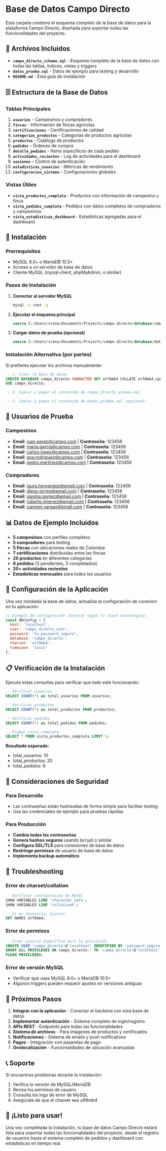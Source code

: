 # Base de Datos Campo Directo

Esta carpeta contiene el esquema completo de la base de datos para la plataforma Campo Directo, diseñada para soportar todas las funcionalidades del proyecto.

## 📁 Archivos Incluidos

- **`campo_directo_schema.sql`** - Esquema completo de la base de datos con todas las tablas, índices, vistas y triggers
- **`datos_prueba.sql`** - Datos de ejemplo para testing y desarrollo
- **`README.md`** - Esta guía de instalación

## 🗄️ Estructura de la Base de Datos

### Tablas Principales

1. **`usuarios`** - Campesinos y compradores
2. **`fincas`** - Información de fincas agrícolas
3. **`certificaciones`** - Certificaciones de calidad
4. **`categorias_productos`** - Categorías de productos agrícolas
5. **`productos`** - Catálogo de productos
6. **`pedidos`** - Órdenes de compra
7. **`detalle_pedidos`** - Items específicos de cada pedido
8. **`actividades_recientes`** - Log de actividades para el dashboard
9. **`sesiones`** - Control de autenticación
10. **`estadisticas_usuarios`** - Métricas de rendimiento
11. **`configuracion_sistema`** - Configuraciones globales

### Vistas Útiles

- **`vista_productos_completa`** - Productos con información de campesino y finca
- **`vista_pedidos_completa`** - Pedidos con datos completos de compradores y campesinos
- **`vista_estadisticas_dashboard`** - Estadísticas agregadas para el dashboard

## 🚀 Instalación

### Prerrequisitos

- MySQL 8.0+ o MariaDB 10.5+
- Acceso a un servidor de base de datos
- Cliente MySQL (mysql-client, phpMyAdmin, o similar)

### Pasos de Instalación

1. **Conectar al servidor MySQL**
   ```bash
   mysql -u root -p
   ```

2. **Ejecutar el esquema principal**
   ```sql
   source C:/Users/srona/Documents/Projects/campo-directo/database/campo_directo_schema.sql
   ```

3. **Cargar datos de prueba (opcional)**
   ```sql
   source C:/Users/srona/Documents/Projects/campo-directo/database/datos_prueba.sql
   ```

### Instalación Alternativa (por partes)

Si prefieres ejecutar los archivos manualmente:

```sql
-- 1. Crear la base de datos
CREATE DATABASE campo_directo CHARACTER SET utf8mb4 COLLATE utf8mb4_spanish_ci;
USE campo_directo;

-- 2. Copiar y pegar el contenido de campo_directo_schema.sql

-- 3. Copiar y pegar el contenido de datos_prueba.sql (opcional)
```

## 👥 Usuarios de Prueba

### Campesinos
- **Email**: juan.perez@campo.com | **Contraseña**: 123456
- **Email**: maria.garcia@campo.com | **Contraseña**: 123456  
- **Email**: carlos.lopez@campo.com | **Contraseña**: 123456
- **Email**: ana.rodriguez@campo.com | **Contraseña**: 123456
- **Email**: pedro.martinez@campo.com | **Contraseña**: 123456

### Compradores
- **Email**: laura.hernandez@email.com | **Contraseña**: 123456
- **Email**: diego.torres@email.com | **Contraseña**: 123456
- **Email**: sandra.gomez@email.com | **Contraseña**: 123456
- **Email**: roberto.jimenez@email.com | **Contraseña**: 123456
- **Email**: carmen.vargas@email.com | **Contraseña**: 123456

## 📊 Datos de Ejemplo Incluidos

- **5 campesinos** con perfiles completos
- **5 compradores** para testing
- **5 fincas** con ubicaciones reales de Colombia
- **7 certificaciones** distribuidas entre las fincas
- **20 productos** en diferentes categorías
- **6 pedidos** (3 pendientes, 3 completados)
- **20+ actividades recientes**
- **Estadísticas mensuales** para todos los usuarios

## 🔧 Configuración de la Aplicación

Una vez instalada la base de datos, actualiza la configuración de conexión en tu aplicación:

```javascript
// Ejemplo de configuración (ajustar según tu stack tecnológico)
const dbConfig = {
  host: 'localhost',
  user: 'campo_directo_user',
  password: 'tu_password_seguro',
  database: 'campo_directo',
  charset: 'utf8mb4',
  timezone: 'local'
};
```

## 📋 Verificación de la Instalación

Ejecuta estas consultas para verificar que todo esté funcionando:

```sql
-- Verificar usuarios
SELECT COUNT(*) as total_usuarios FROM usuarios;

-- Verificar productos
SELECT COUNT(*) as total_productos FROM productos;

-- Verificar pedidos
SELECT COUNT(*) as total_pedidos FROM pedidos;

-- Probar vista completa
SELECT * FROM vista_productos_completa LIMIT 5;
```

**Resultado esperado:**
- total_usuarios: 10
- total_productos: 20  
- total_pedidos: 6

## 🔐 Consideraciones de Seguridad

### Para Desarrollo
- Las contraseñas están hasheadas de forma simple para facilitar testing
- Usa las credenciales de ejemplo para pruebas rápidas

### Para Producción
- **Cambia todas las contraseñas**
- **Genera hashes seguros** usando bcrypt o similar
- **Configura SSL/TLS** para conexiones de base de datos
- **Restringe permisos** de usuario de base de datos
- **Implementa backup automático**

## 🚨 Troubleshooting

### Error de charset/collation
```sql
-- Verificar configuración de MySQL
SHOW VARIABLES LIKE 'character_set%';
SHOW VARIABLES LIKE 'collation%';

-- Si es necesario, ajustar
SET NAMES utf8mb4;
```

### Error de permisos
```sql
-- Crear usuario específico para la aplicación
CREATE USER 'campo_directo'@'localhost' IDENTIFIED BY 'password_seguro';
GRANT ALL PRIVILEGES ON campo_directo.* TO 'campo_directo'@'localhost';
FLUSH PRIVILEGES;
```

### Error de versión MySQL
- Verificar que usas MySQL 8.0+ o MariaDB 10.5+
- Algunos triggers pueden requerir ajustes en versiones antiguas

## 🎯 Próximos Pasos

1. **Integrar con la aplicación** - Conectar el backend con esta base de datos
2. **Implementar autenticación** - Sistema completo de login/registro
3. **APIs REST** - Endpoints para todas las funcionalidades
4. **Sistema de archivos** - Para imágenes de productos y certificados
5. **Notificaciones** - Sistema de emails y push notifications
6. **Pagos** - Integración con pasarelas de pago
7. **Geolocalización** - Funcionalidades de ubicación avanzadas

## 📞 Soporte

Si encuentras problemas durante la instalación:

1. Verifica la versión de MySQL/MariaDB
2. Revisa los permisos de usuario
3. Consulta los logs de error de MySQL
4. Asegúrate de que el charset sea utf8mb4

## 🎉 ¡Listo para usar!

Una vez completada la instalación, tu base de datos Campo Directo estará lista para soportar todas las funcionalidades del proyecto, desde el registro de usuarios hasta el sistema completo de pedidos y dashboard con estadísticas en tiempo real.
